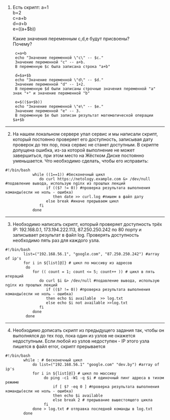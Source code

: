 1. Есть скрипт:
   a=1  
   b=2  
   c=a+b  
   d=$a+$b    
   e=$(($a+$b))
   
   Какие значения переменным c,d,e будут присвоены?  
   Почему?

        c=a+b
        echo "Значение переменной \"c\" -- $c."
        Значение переменной "c" -- a+b.
        В переменную $с была записана строка "a+b"
        
        d=$a+$b
        echo "Значение переменной \"d\" -- $d."
        Значение переменной "d" -- 1+2.
        В переменную $d были записаны строчные значения переменной "a" знак "+" и значение переменной "b"
        
        e=$(($a+$b))		
        echo "Значение переменной \"e\" -- $e."
        Значение переменной "e" -- 3.
        В переменную $e был записан результат математической операции $a+$b
---

2.	На нашем локальном сервере упал сервис и мы написали скрипт, который постоянно проверяет его доступность, 
	записывая дату проверок до тех пор, пока сервис не станет доступным. В скрипте допущена ошибка, из-за которой 
	выполнение не может завершиться, при этом место на Жёстком Диске постоянно уменьшается. Что необходимо сделать, чтобы его исправить:
```commandline
#!/bin/bash
            while ((1==1)) #бесконечный цикл
               do curl https://netology.example.com &> /dev/null #подавление вывода, использую nginx из прошлых лекций
                  if (($? != 0)) #проверка результата выполнения команды(если не ноль - ошибка) 
                     then date >> curl.log #пишем в файл дату
                  else break #иначе прерываем цикл
               fi
            done
```       
            
----
3. Необходимо написать скрипт, который проверяет доступность трёх IP: 192.168.0.1, 173.194.222.113, 87.250.250.242 по 80 порту и 
записывает результат в файл log. Проверять доступность необходимо пять раз для каждого узла.
```commandline
#!/bin/bash
        list=("192.168.56.1", "google.com", "87.250.250.242") #array of ip's
        for i in ${list[@]} # цикл по массиву из адресов
         do
            for (( count = 1; count <= 5; count++ )) # цикл в пять итераций
               do curl $i &> /dev/null #подавление вывода, использую nginx из прошлых лекций
                  if (($? != 0)) #проверка результата выполнения команды(если не ноль - ошибка) 
                  then echo $i available  >> log.txt 
                  else echo $i not available >>log.txt
               fi
            done  
         done
```
        

----
4. Необходимо дописать скрипт из предыдущего задания так, чтобы он выполнялся до тех пор, пока один из узлов не окажется недоступным. 
Если любой из узлов недоступен - IP этого узла пишется в файл error, скрипт прерывается
```commandline
#!/bin/bash
        while : # бесконечный цикл
            do list=("192.168.56.1" "google.com" "dev.by") #array of ip's
            for i in ${list[@]} # цикл по массиву
                 do ping -c1 -W1 -q $i # одиночный пинг адреса в тихом режиме
                     if [ $? -eq 0 ] #проверка результата выполнения команды(если не ноль - ошибка) 
                     then echo $i available 
                     else break 2 # прерывание вышестоящего цикла
                 fi
            done > log.txt # отправка последней команды в log.txt
        done
```
        




